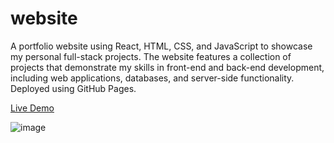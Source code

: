 # website
A portfolio website using React, HTML, CSS, and JavaScript to showcase my personal full-stack projects. The website features a collection of projects that demonstrate my skills in front-end and back-end development, including web applications, databases, and server-side functionality. Deployed using GitHub Pages.

[Live Demo](https://kiara-v.github.io/website/)

![image](https://github.com/kiara-v/website/assets/77811430/16b51239-a502-4a13-8282-f0305a1948bf)

